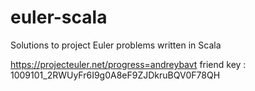 # euler-scala

Solutions to project Euler problems written in Scala

https://projecteuler.net/progress=andreybavt
friend key : 1009101_2RWUyFr6I9g0A8eF9ZJDkruBQV0F78QH
